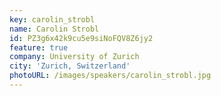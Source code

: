 ```yaml
---
key: carolin_strobl
name: Carolin Strobl
id: PZ3g6x42k9cu5e9siNoFQV8Z6jy2
feature: true
company: University of Zurich
city: 'Zurich, Switzerland'
photoURL: /images/speakers/carolin_strobl.jpg
---
```

